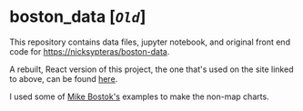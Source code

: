 # boston_data [_`Old`_]
This repository contains data files, jupyter notebook, and original front end code for [https://nicksypteras/boston-data](https://nicksypteras/boston-data).

A rebuilt, React version of this project, the one that's used on the site linked to above, can be found [here](https://github.com/Syps/boston_data_react).

I used some of [Mike Bostok's](https://bost.ocks.org/mike/) examples to make the non-map charts. 

